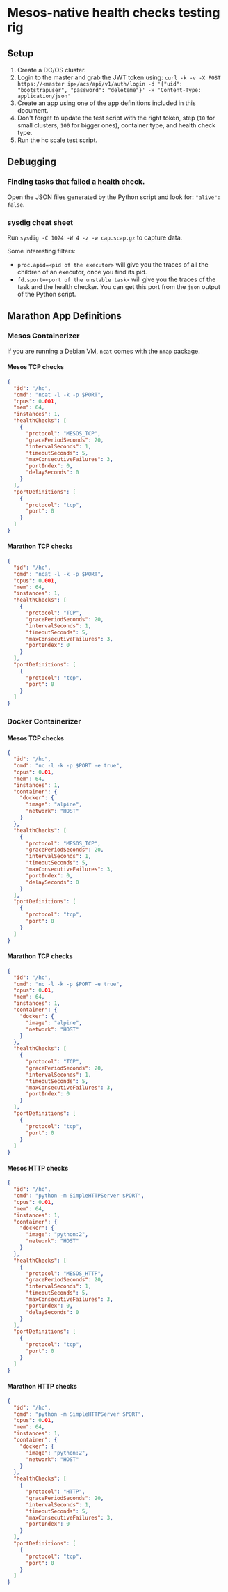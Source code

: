 # Mesos-native health checks testing rig

## Setup
1. Create a DC/OS cluster.
2. Login to the master and grab the JWT token using: ```curl -k -v -X POST https://<master ip>/acs/api/v1/auth/login -d '{"uid": "bootstrapuser", "password": "deleteme"}' -H 'Content-Type: application/json'```
3. Create an app using one of the app definitions included in this document.
4. Don't forget to update the test script with the right token, step (`10` for small clusters, `100` for bigger ones), container type, and health check type.
5. Run the hc scale test script.


## Debugging
### Finding tasks that failed a health check.
Open the JSON files generated by the Python script and look for: `"alive": false`.

### sysdig cheat sheet
Run `sysdig -C 1024 -W 4 -z -w cap.scap.gz` to capture data.

Some interesting filters:

- `proc.apid=<pid of the executor>` will give you the traces of all the children of an executor, once you find its pid.
- `fd.sport=<port of the unstable task>` will give you the traces of the task and the health checker. You can get this port from the `json` output of the Python script.

## Marathon App Definitions

### Mesos Containerizer
If you are running a Debian VM, `ncat` comes with the `nmap` package.

#### Mesos TCP checks
```json
{
  "id": "/hc",
  "cmd": "ncat -l -k -p $PORT",
  "cpus": 0.001,
  "mem": 64,
  "instances": 1,
  "healthChecks": [
    {
      "protocol": "MESOS_TCP",
      "gracePeriodSeconds": 20,
      "intervalSeconds": 1,
      "timeoutSeconds": 5,
      "maxConsecutiveFailures": 3,
      "portIndex": 0,
      "delaySeconds": 0
    }
  ],
  "portDefinitions": [
    {
      "protocol": "tcp",
      "port": 0
    }
  ]
}
```

#### Marathon TCP checks
```json
{
  "id": "/hc",
  "cmd": "ncat -l -k -p $PORT",
  "cpus": 0.001,
  "mem": 64,
  "instances": 1,
  "healthChecks": [
    {
      "protocol": "TCP",
      "gracePeriodSeconds": 20,
      "intervalSeconds": 1,
      "timeoutSeconds": 5,
      "maxConsecutiveFailures": 3,
      "portIndex": 0
    }
  ],
  "portDefinitions": [
    {
      "protocol": "tcp",
      "port": 0
    }
  ]
}
```

### Docker Containerizer

#### Mesos TCP checks
```json
{
  "id": "/hc",
  "cmd": "nc -l -k -p $PORT -e true",
  "cpus": 0.01,
  "mem": 64,
  "instances": 1,
  "container": {
    "docker": {
      "image": "alpine",
      "network": "HOST"
    }
  },
  "healthChecks": [
    {
      "protocol": "MESOS_TCP",
      "gracePeriodSeconds": 20,
      "intervalSeconds": 1,
      "timeoutSeconds": 5,
      "maxConsecutiveFailures": 3,
      "portIndex": 0,
      "delaySeconds": 0
    }
  ],
  "portDefinitions": [
    {
      "protocol": "tcp",
      "port": 0
    }
  ]
}
```

#### Marathon TCP checks
```json
{
  "id": "/hc",
  "cmd": "nc -l -k -p $PORT -e true",
  "cpus": 0.01,
  "mem": 64,
  "instances": 1,
  "container": {
    "docker": {
      "image": "alpine",
      "network": "HOST"
    }
  },
  "healthChecks": [
    {
      "protocol": "TCP",
      "gracePeriodSeconds": 20,
      "intervalSeconds": 1,
      "timeoutSeconds": 5,
      "maxConsecutiveFailures": 3,
      "portIndex": 0
    }
  ],
  "portDefinitions": [
    {
      "protocol": "tcp",
      "port": 0
    }
  ]
}
```

#### Mesos HTTP checks
```json
{
  "id": "/hc",
  "cmd": "python -m SimpleHTTPServer $PORT",
  "cpus": 0.01,
  "mem": 64,
  "instances": 1,
  "container": {
    "docker": {
      "image": "python:2",
      "network": "HOST"
    }
  },
  "healthChecks": [
    {
      "protocol": "MESOS_HTTP",
      "gracePeriodSeconds": 20,
      "intervalSeconds": 1,
      "timeoutSeconds": 5,
      "maxConsecutiveFailures": 3,
      "portIndex": 0,
      "delaySeconds": 0
    }
  ],
  "portDefinitions": [
    {
      "protocol": "tcp",
      "port": 0
    }
  ]
}
```

#### Marathon HTTP checks
```json
{
  "id": "/hc",
  "cmd": "python -m SimpleHTTPServer $PORT",
  "cpus": 0.01,
  "mem": 64,
  "instances": 1,
  "container": {
    "docker": {
      "image": "python:2",
      "network": "HOST"
    }
  },
  "healthChecks": [
    {
      "protocol": "HTTP",
      "gracePeriodSeconds": 20,
      "intervalSeconds": 1,
      "timeoutSeconds": 5,
      "maxConsecutiveFailures": 3,
      "portIndex": 0
    }
  ],
  "portDefinitions": [
    {
      "protocol": "tcp",
      "port": 0
    }
  ]
}
```
